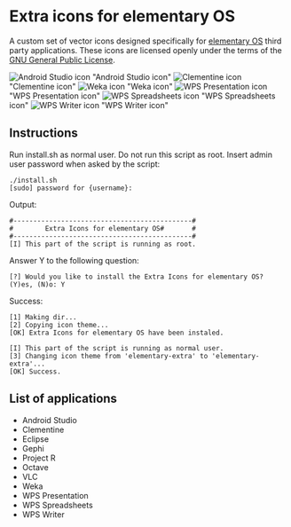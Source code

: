 # Extra icons for elementary OS
A custom set of vector icons designed specifically for [elementary OS](http://elementary.io) third party applications. These icons are licensed openly under the terms of the [GNU General Public License](LICENSE).

![Android Studio icon](aux_imagems/android-studio.png) "Android Studio icon"
![Clementine icon](aux_imagems/clementine.png) "Clementine icon"
![Weka icon](aux_imagems/weka.png) "Weka icon"
![WPS Presentation icon](aux_imagems/wps-office-wppmain.png) "WPS Presentation icon"
![WPS Spreadsheets icon](aux_imagems/wps-office-etmain.png) "WPS Spreadsheets icon"
![WPS Writer icon](aux_imagems/wps-office-wpsmain.png) "WPS Writer icon"

## Instructions
Run install.sh as normal user. Do not run this script as root. Insert admin user password when asked by the script:

    ./install.sh
    [sudo] password for {username}:
    
Output:

    #---------------------------------------------#
    #        Extra Icons for elementary OS#       #
    #---------------------------------------------#
    [I] This part of the script is running as root.

Answer Y to the following question:

    [?] Would you like to install the Extra Icons for elementary OS? (Y)es, (N)o: Y
    
Success:

    [1] Making dir...
	[2] Copying icon theme...
	[OK] Extra Icons for elementary OS have been instaled.

	[I] This part of the script is running as normal user.
	[3] Changing icon theme from 'elementary-extra' to 'elementary-extra'...
	[OK] Success.

## List of applications
* Android Studio
* Clementine
* Eclipse
* Gephi
* Project R
* Octave
* VLC
* Weka
* WPS Presentation
* WPS Spreadsheets
* WPS Writer
